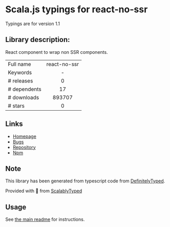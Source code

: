 
# Scala.js typings for react-no-ssr

Typings are for version 1.1

## Library description:
React component to wrap non SSR components.

|                    |                 |
| ------------------ | :-------------: |
| Full name          | react-no-ssr |
| Keywords           | - |
| # releases         | 0 |
| # dependents       | 17 |
| # downloads        | 893707 |
| # stars            | 0 |

## Links
- [Homepage](https://github.com/kadirahq/react-no-ssr#readme)
- [Bugs](https://github.com/kadirahq/react-no-ssr/issues)
- [Repository](https://github.com/kadirahq/react-no-ssr)
- [Npm](https://www.npmjs.com/package/react-no-ssr)
    


## Note
This library has been generated from typescript code from [DefinitelyTyped](https://definitelytyped.org).

Provided with :purple_heart: from [ScalablyTyped](https://github.com/oyvindberg/ScalablyTyped)

## Usage
See [the main readme](../../readme.md) for instructions.


